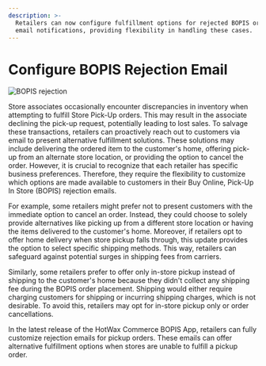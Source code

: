 ```yaml
---
description: >-
  Retailers can now configure fulfillment options for rejected BOPIS orders in
  email notifications, providing flexibility in handling these cases.
---
```


# Configure BOPIS Rejection Email

![BOPIS rejection](https://www.hotwax.co/hubfs/BOPIS%20rejection.png)

Store associates occasionally encounter discrepancies in inventory when attempting to fulfill Store Pick-Up orders. This may result in the associate declining the pick-up request, potentially leading to lost sales. To salvage these transactions, retailers can proactively reach out to customers via email to present alternative fulfillment solutions. These solutions may include delivering the ordered item to the customer's home, offering pick-up from an alternate store location, or providing the option to cancel the order. However, it is crucial to recognize that each retailer has specific business preferences. Therefore, they require the flexibility to customize which options are made available to customers in their Buy Online, Pick-Up In Store (BOPIS) rejection emails.

For example, some retailers might prefer not to present customers with the immediate option to cancel an order. Instead, they could choose to solely provide alternatives like picking up from a different store location or having the items delivered to the customer's home. Moreover, if retailers opt to offer home delivery when store pickup falls through, this update provides the option to select specific shipping methods. This way, retailers can safeguard against potential surges in shipping fees from carriers.

Similarly, some retailers prefer to offer only in-store pickup instead of shipping to the customer's home because they didn't collect any shipping fee during the BOPIS order placement. Shipping would either require charging customers for shipping or incurring shipping charges, which is not desirable. To avoid this, retailers may opt for in-store pickup only or order cancellations.

In the latest release of the HotWax Commerce BOPIS App, retailers can fully customize rejection emails for pickup orders. These emails can offer alternative fulfillment options when stores are unable to fulfill a pickup order.
